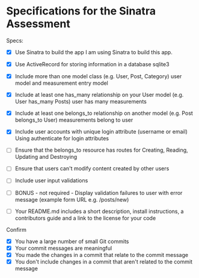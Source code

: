 # Specifications for the Sinatra Assessment
Specs:
- [x] Use Sinatra to build the app
I am using Sinatra to build this app. 

- [x] Use ActiveRecord for storing information in a database
    sqlite3
- [x] Include more than one model class (e.g. User, Post, Category)
    user model and measurement entry model 

- [x] Include at least one has_many relationship on your User model (e.g. User has_many Posts)
    user has many measurements 

- [x] Include at least one belongs_to relationship on another model (e.g. Post belongs_to User)
    measurements belong to user

- [x] Include user accounts with unique login attribute (username or email)
    Using authenticate for login attributes

- [ ] Ensure that the belongs_to resource has routes for Creating, Reading, Updating and Destroying

- [ ] Ensure that users can't modify content created by other users

- [ ] Include user input validations

- [ ] BONUS - not required - Display validation failures to user with error message (example form URL e.g. /posts/new)
- [ ] Your README.md includes a short description, install instructions, a contributors guide and a link to the license for your code

Confirm
- [x] You have a large number of small Git commits
- [x] Your commit messages are meaningful
- [x] You made the changes in a commit that relate to the commit message
- [x] You don't include changes in a commit that aren't related to the commit message